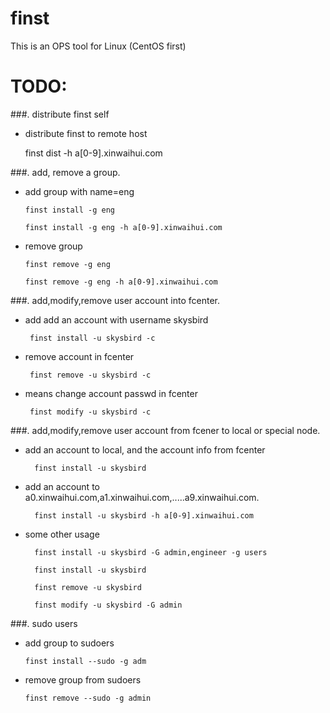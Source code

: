 finst
=====
This is an OPS tool for Linux (CentOS first)

TODO:
====
###. distribute finst self

   - distribute finst to remote host

        finst dist  -h a[0-9].xinwaihui.com

###. add,  remove a group.

   - add group with name=eng

         finst install -g eng 
  
         finst install -g eng -h a[0-9].xinwaihui.com

   - remove group
  
         finst remove -g eng

         finst remove -g eng -h a[0-9].xinwaihui.com

###. add,modify,remove user account into fcenter.

   - add add an account with username skysbird 

  
          finst install -u skysbird -c

   - remove account in fcenter

          finst remove -u skysbird -c

   - means change account passwd in fcenter  

          finst modify -u skysbird -c


	

###. add,modify,remove user account from fcener to local or special node.

  - add an account to local, and the account info from fcenter

          finst install -u skysbird 

  - add an account to a0.xinwaihui.com,a1.xinwaihui.com,.....a9.xinwaihui.com.

          finst install -u skysbird -h a[0-9].xinwaihui.com

  - some other usage
 
          finst install -u skysbird -G admin,engineer -g users

          finst install -u skysbird 

          finst remove -u skysbird

          finst modify -u skysbird -G admin 

###. sudo users

   - add group to sudoers

         finst install --sudo -g adm

   - remove group from sudoers

         finst remove --sudo -g admin


    



